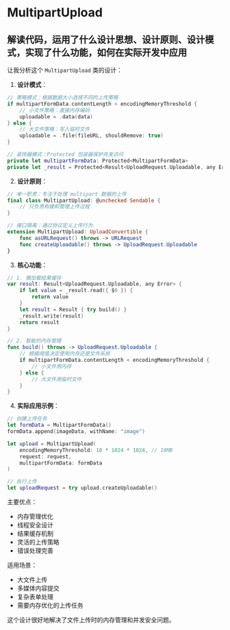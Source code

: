 #  MultipartUpload

## 解读代码，运用了什么设计思想、设计原则、设计模式，实现了什么功能，如何在实际开发中应用

让我分析这个 `MultipartUpload` 类的设计：

1. **设计模式**：
```swift
// 策略模式：根据数据大小选择不同的上传策略
if multipartFormData.contentLength < encodingMemoryThreshold {
    // 小文件策略：直接内存编码
    uploadable = .data(data)
} else {
    // 大文件策略：写入临时文件
    uploadable = .file(fileURL, shouldRemove: true)
}

// 装饰器模式：Protected 包装器保护并发访问
private let multipartFormData: Protected<MultipartFormData>
private let _result = Protected<Result<UploadRequest.Uploadable, any Error>?>(nil)
```

2. **设计原则**：
```swift
// 单一职责：专注于处理 multipart 数据的上传
final class MultipartUpload: @unchecked Sendable {
    // 只负责构建和管理上传过程
}

// 接口隔离：通过协议定义上传行为
extension MultipartUpload: UploadConvertible {
    func asURLRequest() throws -> URLRequest
    func createUploadable() throws -> UploadRequest.Uploadable
}
```

3. **核心功能**：
```swift
// 1. 懒加载结果缓存
var result: Result<UploadRequest.Uploadable, any Error> {
    if let value = _result.read({ $0 }) {
        return value
    }
    let result = Result { try build() }
    _result.write(result)
    return result
}

// 2. 智能的内存管理
func build() throws -> UploadRequest.Uploadable {
    // 根据阈值决定使用内存还是文件系统
    if multipartFormData.contentLength < encodingMemoryThreshold {
        // 小文件用内存
    } else {
        // 大文件用临时文件
    }
}
```

4. **实际应用示例**：
```swift
// 创建上传任务
let formData = MultipartFormData()
formData.append(imageData, withName: "image")

let upload = MultipartUpload(
    encodingMemoryThreshold: 10 * 1024 * 1024, // 10MB
    request: request,
    multipartFormData: formData
)

// 执行上传
let uploadRequest = try upload.createUploadable()
```

主要优点：
- 内存管理优化
- 线程安全设计
- 结果缓存机制
- 灵活的上传策略
- 错误处理完善

适用场景：
- 大文件上传
- 多媒体内容提交
- 复杂表单处理
- 需要内存优化的上传任务

这个设计很好地解决了文件上传时的内存管理和并发安全问题。

